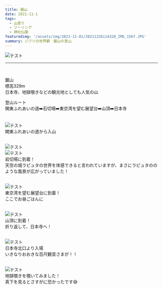 ```yaml
---
title: 鋸山
date: 2021-11-1
tags: 
  - 山登り
  - ツーリング
  - 神社仏閣
featuredimg: '/assets/img/2021-11-01/20211226114328_IMG_1567.JPG' 
summary: ジブリの世界観　鋸山の登山
---
```

![テスト](https://k-kash.s3.us-west-1.amazonaws.com/2021-11-01/20211226114328_IMG_1567.JPG "サンプル")
<br>
***
<br>

鋸山<br>
標高329m<br>
日本寺、地獄覗きなどの観光地としても人気の山<br>

登山ルート<br>
関東ふれあいの道➡️石切場➡️東京湾を望む展望台➡️山頂➡️日本寺
<br>
<br>

![テスト](https://k-kash.s3.us-west-1.amazonaws.com/2021-11-01/20211226110544_IMG_1528.JPG "サンプル")
<br>
関東ふれあいの道から入山
<br>
<br>

![テスト](https://k-kash.s3.us-west-1.amazonaws.com/2021-11-01/20211226115821_IMG_1609.JPG "サンプル")
<br>
![テスト](https://k-kash.s3.us-west-1.amazonaws.com/2021-11-01/20211226114658_IMG_1580.JPG "サンプル")
<br>
岩切場に到着！<br>
天空の城ラピュタの世界を体感できると言われていますが、まさにラピュタののような風景が広がっていました！
<br>
<br>


![テスト](https://k-kash.s3.us-west-1.amazonaws.com/2021-11-01/20211226122244_IMG_1616.JPG "サンプル")
<br>
東京湾を望む展望台に到着！<br>
ここでお昼ごはんに
<br>
<br>


![テスト](https://k-kash.s3.us-west-1.amazonaws.com/2021-11-01/20211226123927_IMG_1624.JPG "サンプル")
<br>
山頂に到着！<br>
折り返して、日本寺へ！
<br>
<br>

![テスト](https://k-kash.s3.us-west-1.amazonaws.com/2021-11-01/20211226143639_IMG_1687.JPG "サンプル")
<br>
日本寺北口より入場<br>
いきなりおおきな百尺観音さまが！！
<br>
<br>


![テスト](https://k-kash.s3.us-west-1.amazonaws.com/2021-11-01/20211226132557_IMG_1637.JPG "サンプル")
<br>
地獄覗きを覗いてみました！<br>
真下を見るとさすがに恐かったです😅
<br>
<br>
